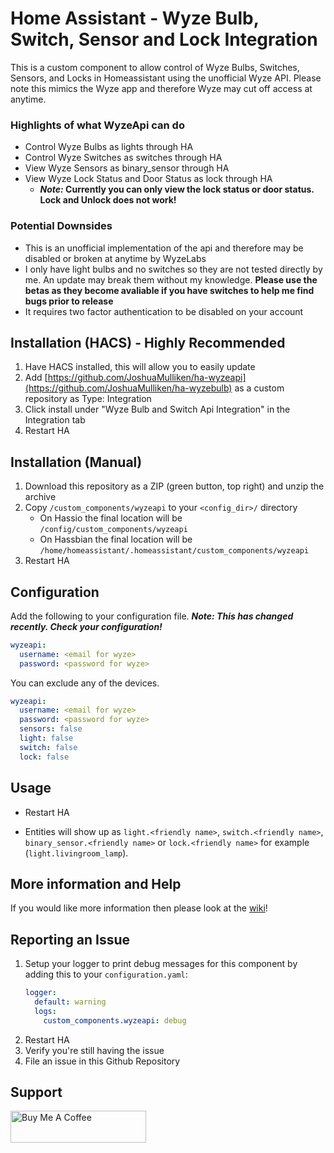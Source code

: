 # Home Assistant - Wyze Bulb, Switch, Sensor and Lock Integration

This is a custom component to allow control of Wyze Bulbs, Switches, Sensors, and Locks in Homeassistant using the unofficial Wyze API. Please note this mimics the Wyze app and therefore Wyze may cut off access at anytime.

### Highlights of what **WyzeApi** can do

* Control Wyze Bulbs as lights through HA
* Control Wyze Switches as switches through HA
* View Wyze Sensors as binary_sensor through HA
* View Wyze Lock Status and Door Status as lock through HA
	* ***Note:* Currently you can only view the lock status or door status. Lock and Unlock does not work!**

### Potential Downsides

* This is an unofficial implementation of the api and therefore may be disabled or broken at anytime by WyzeLabs
* I only have light bulbs and no switches so they are not tested directly by me. An update may break them without my knowledge. **Please use the betas as they become avaliable if you have switches to help me find bugs prior to release**
* It requires two factor authentication to be disabled on your account

## Installation (HACS) - Highly Recommended

1. Have HACS installed, this will allow you to easily update
2. Add [https://github.com/JoshuaMulliken/ha-wyzeapi](https://github.com/JoshuaMulliken/ha-wyzebulb) as a custom repository as Type: Integration
3. Click install under "Wyze Bulb and Switch Api Integration" in the Integration tab
4. Restart HA

## Installation (Manual)

1. Download this repository as a ZIP (green button, top right) and unzip the archive
2. Copy `/custom_components/wyzeapi` to your `<config_dir>/` directory
   * On Hassio the final location will be `/config/custom_components/wyzeapi`
   * On Hassbian the final location will be `/home/homeassistant/.homeassistant/custom_components/wyzeapi`
3. Restart HA

## Configuration

Add the following to your configuration file. ***Note: This has changed recently. Check your configuration!***

```yaml
wyzeapi:
  username: <email for wyze>
  password: <password for wyze>
```
You can exclude any of the devices.

```yaml
wyzeapi:
  username: <email for wyze>
  password: <password for wyze>
  sensors: false
  light: false
  switch: false
  lock: false
```
## Usage

* Restart HA

* Entities will show up as `light.<friendly name>`, `switch.<friendly name>`, `binary_sensor.<friendly name>` or `lock.<friendly name>` for example (`light.livingroom_lamp`).

## More information and Help

If you would like more information then please look at the [wiki](https://github.com/JoshuaMulliken/ha-wyzeapi/wiki)!

## Reporting an Issue

1. Setup your logger to print debug messages for this component by adding this to your `configuration.yaml`:
    ```yaml
    logger:
      default: warning
      logs:
        custom_components.wyzeapi: debug
    ```
2. Restart HA
3. Verify you're still having the issue
4. File an issue in this Github Repository

## Support
<a href="https://www.buymeacoffee.com/joshmulliken" target="_blank"><img src="https://cdn.buymeacoffee.com/buttons/default-blue.png" alt="Buy Me A Coffee" style="height: 51px !important;width: 217px !important;" ></a>

